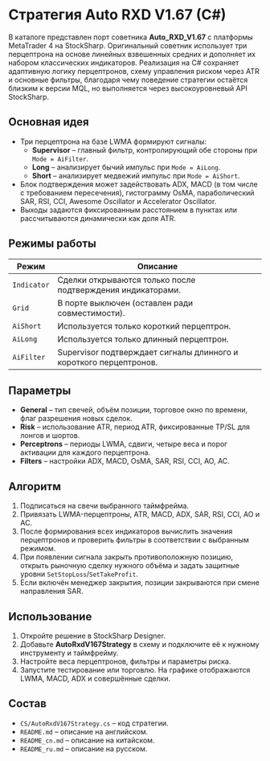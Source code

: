 # Стратегия Auto RXD V1.67 (C#)

В каталоге представлен порт советника **Auto_RXD_V1.67** с платформы MetaTrader 4 на StockSharp. Оригинальный советник использует три перцептрона на основе линейных взвешенных средних и дополняет их набором классических индикаторов. Реализация на C# сохраняет адаптивную логику перцептронов, схему управления риском через ATR и основные фильтры, благодаря чему поведение стратегии остаётся близким к версии MQL, но выполняется через высокоуровневый API StockSharp.

## Основная идея

* Три перцептрона на базе LWMA формируют сигналы:
  * **Supervisor** – главный фильтр, контролирующий обе стороны при `Mode = AiFilter`.
  * **Long** – анализирует бычий импульс при `Mode = AiLong`.
  * **Short** – анализирует медвежий импульс при `Mode = AiShort`.
* Блок подтверждения может задействовать ADX, MACD (в том числе с требованием пересечения), гистограмму OsMA, параболический SAR, RSI, CCI, Awesome Oscillator и Accelerator Oscillator.
* Выходы задаются фиксированным расстоянием в пунктах или рассчитываются динамически как доля ATR.

## Режимы работы

| Режим | Описание |
|-------|----------|
| `Indicator` | Сделки открываются только после подтверждения индикаторами. |
| `Grid` | В порте выключен (оставлен ради совместимости). |
| `AiShort` | Используется только короткий перцептрон. |
| `AiLong` | Используется только длинный перцептрон. |
| `AiFilter` | Supervisor подтверждает сигналы длинного и короткого перцептронов. |

## Параметры

* **General** – тип свечей, объём позиции, торговое окно по времени, флаг разрешения новых сделок.
* **Risk** – использование ATR, период ATR, фиксированные TP/SL для лонгов и шортов.
* **Perceptrons** – периоды LWMA, сдвиги, четыре веса и порог активации для каждого перцептрона.
* **Filters** – настройки ADX, MACD, OsMA, SAR, RSI, CCI, AO, AC.

## Алгоритм

1. Подписаться на свечи выбранного таймфрейма.
2. Привязать LWMA-перцептроны, ATR, MACD, ADX, SAR, RSI, CCI, AO и AC.
3. После формирования всех индикаторов вычислить значения перцептронов и проверить фильтры в соответствии с выбранным режимом.
4. При появлении сигнала закрыть противоположную позицию, открыть рыночную сделку нужного объёма и задать защитные уровни `SetStopLoss`/`SetTakeProfit`.
5. Если включён менеджер закрытия, позиции закрываются при смене направления SAR.

## Использование

1. Откройте решение в StockSharp Designer.
2. Добавьте **AutoRxdV167Strategy** в схему и подключите её к нужному инструменту и таймфрейму.
3. Настройте веса перцептронов, фильтры и параметры риска.
4. Запустите тестирование или торговлю. На графике отображаются LWMA, MACD, ADX и совершённые сделки.

## Состав

* `CS/AutoRxdV167Strategy.cs` – код стратегии.
* `README.md` – описание на английском.
* `README_cn.md` – описание на китайском.
* `README_ru.md` – описание на русском.
